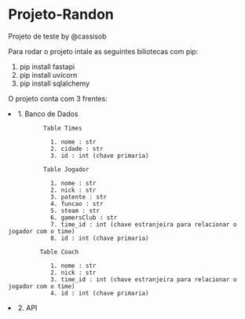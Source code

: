 # Projeto-Randon

Projeto de teste by @cassisob

Para rodar o projeto intale as seguintes biliotecas com pip:

1. pip install fastapi
2. pip install uvicorn
3. pip install sqlalchemy

O projeto conta com 3 frentes:
    <li>1. Banco de Dados</li>
      
              Table Times

                1. nome : str
                2. cidade : str
                3. id : int (chave primaria)

              Table Jogador

                1. nome : str
                2. nick : str
                3. patente : str
                4. funcao : str
                5. steam : str
                6. gamersClub : str
                7. time_id : int (chave estranjeira para relacionar o jogador com o time)
                8. id : int (chave primaria)

             Table Coach

                1. nome : str
                2. nick : str
                3. time_id : int (chave estranjeira para relacionar o jogador com o time)
                4. id : int (chave primaria)
    
   
   <li> 2. API </pi>

